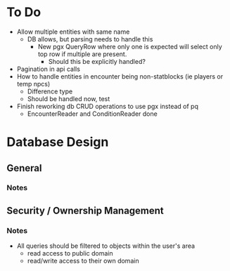 # To Do

- Allow multiple entities with same name
    - DB allows, but parsing needs to handle this
        - New pgx QueryRow where only one is expected will select only top row if multiple are present.
            - Should this be explicitly handled?
- Pagination in api calls
- How to handle entities in encounter being non-statblocks (ie players or temp npcs)
    - Difference type
    - Should be handled now, test
- Finish reworking db CRUD operations to use pgx instead of pq
    - EncounterReader and ConditionReader done

# Database Design

## General

### Notes

## Security / Ownership Management

### Notes

- All queries should be filtered to objects within the user's area
    - read access to public domain
    - read/write access to their own domain
